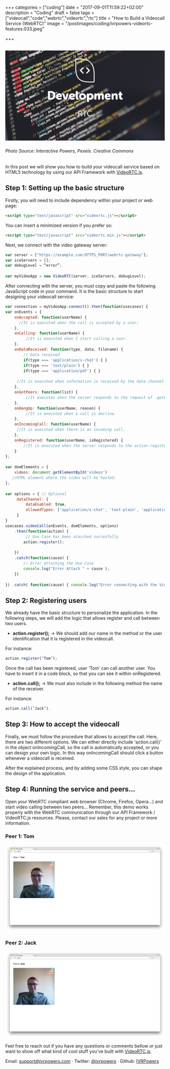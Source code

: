 +++
categories = ["coding"]
date = "2017-09-01T11:59:22+02:00"
description = "Coding"
draft = false
tags = ["videocall","code","webrtc","videortc","rtc"]
title = "How to Build a Videocall Service (WebRTC)"
image = "/postimages/coding/ivrpowers-videortc-features.033.jpeg"

+++

![development](/postimages/coding/ivrpowers-videortc-features.033.jpeg)
------------
###### Photo Source: Interactive Powers, Pexels. Creative Commons


In this post we will show you how to build your videocall service based on HTML5 technology by using our API Framework with [VideoRTC.js](http://blog.ivrpowers.com/post/development/introducing-videortcjs-developers/).

## Step 1: Setting up the basic structure

Firstly, you will need to include dependency within your project or web page:

~~~html
<script type="text/javascript" src="videortc.js"></script>
~~~

You can insert a minimized version if you prefer so:

~~~html
<script type="text/javascript" src="videortc.min.js"></script>
~~~

Next, we connect with the video gateway server:

~~~javascript
var server = ["https://example.com:HTTPS_PORT/webrtc-gateway"];
var iceServers = [];
var debugLevel = “error”;

var myVideoApp = new VideoRTC(server, iceServers, debugLevel);
~~~

After connecting with the server, you must copy and paste the following JavaScript code in your command. It is the basic structure to start designing your videocall service:

~~~javascript
var connection = myVideoApp.connect().then(function(usecases) {	
var onEvents = {
    onAccepted: function(userName) {
      //It is executed when the call is accepted by a user; 
    },
    onCalling: function(userName) {
         //It is executed when I start calling a user.
    },
    onDataReceived: function(type, data, filename) {
        // Data received
        if(type === 'application/x-chat') { }
        if(type === 'text/plain') { }
        if(type === 'application/pdf') { }

     //It is executed when information is received by the data channel. 
    },
    onGotPeers: function(list) {
         //It executes when the server responds to the request of .getPeers();
    },
    onHangUp: function(userName, reason) {
         //It is executed when a call is decline.
    },
    onIncomingCall: function(userName) {
     //It is executed when there is an incoming call.
    },
    onRegistered: function(userName, isRegistered) {
        //It is executed when the server responds to the action.register () method; 
    }
};
 
var domElements = {
    videos: document.getElementById('videos')
   //HTML element where the video will be hosted.
};
 
var options = { // Optional
     dataChannel: {
         dataEnabled: true,
         allowedTypes: ['application/x-chat', 'text-plain', 'application/pdf']
     }
}
usecases.videoCall(onEvents, domElements, options)
    .then(function(action) {
         // Use Case has been atacched succesfully
        action.register(); 
 
    })
    .catch(function(cause) {
        // Error attaching the Use Case
        console.log("Error Attach " + cause );
    })
 
}) .catch( function(cause) { console.log("Error connecting with the VideoGateway");  })
~~~

## Step 2: Registering users

We already have the basic structure to personalize the application. In the following steps, we will add the logic that allows register and call between two users.

* **action.register();** → We should add our name in the method or the user identification that it is registered in the videocall.

For instance:

~~~javascript
action.register(‘Tom’); 
~~~

Once the call has been registered, user ‘Tom’ can call another user. You have to insert it in a code block, so that you can see it within onRegistered.

* **action.call();** → We must also include in the following method the name of the receiver.

For instance:

~~~javascript
action.call(‘Jack’).
~~~

## Step 3: How to accept the videocall

Finally, we must follow the procedure that allows to accept the call. Here, there are two different options. We can either directly include ‘action.call()’ in the object onIncomingCall, so the call is automatically accepted, or you can design your own logic. In this way onIncomingCall should click a button whenever a videocall is received.

After the explained process, and by adding some CSS style, you can shape the design of the application.

## Step 4: Running the service and peers...

Open your WebRTC compliant web browser (Chrome, Firefox, Opera...) and start video calling between two peers...  Remember, this demo works properly with the WebRTC communication through our API Framework / VideoRTC.js resources. Please, contact our sales for any project or more information.

###	Peer 1: Tom

![videortc-chrome-tom](/postimages/coding/chrome-tom.jpg)

###	Peer 2: Jack

![videortc-chrome-jack](/postimages/coding/chrome-jack.jpg)

Feel free to reach out if you have any questions or comments bellow or just want to show off what kind of cool stuff you’ve built with [VideoRTC.js](http://blog.ivrpowers.com/post/development/introducing-videortcjs-developers/).

Email: [support@ivrpowers.com](mailto:support@ivrpowers.com) · Twitter: [@ivrpowers](https://twitter.com/ivrpowers)
 · Github: [IVRPowers](https://github.com/ivrpowers)

